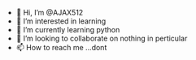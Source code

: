 - 👋 Hi, I’m @AJAX512
- 👀 I’m interested in learning
- 🌱 I’m currently learning python
- 💞️ I’m looking to collaborate on nothing in perticular
- 📫 How to reach me ...dont

<!---
AJAX512/AJAX512 is a ✨ special ✨ repository because its `README.md` (this file) appears on your GitHub profile.
You can click the Preview link to take a look at your changes.
--->
